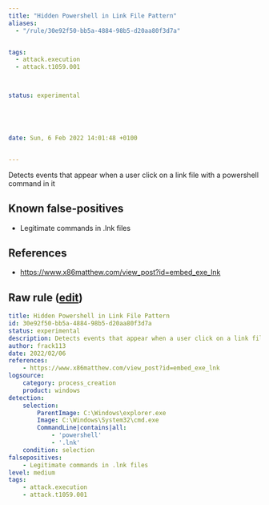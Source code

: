 ```yaml
---
title: "Hidden Powershell in Link File Pattern"
aliases:
  - "/rule/30e92f50-bb5a-4884-98b5-d20aa80f3d7a"


tags:
  - attack.execution
  - attack.t1059.001



status: experimental





date: Sun, 6 Feb 2022 14:01:48 +0100


---
```


Detects events that appear when a user click on a link file with a powershell command in it

<!--more-->


## Known false-positives

* Legitimate commands in .lnk files



## References

* https://www.x86matthew.com/view_post?id=embed_exe_lnk


## Raw rule ([edit](https://github.com/SigmaHQ/sigma/edit/master/rules/windows/process_creation/proc_creation_win_embed_exe_lnk.yml))
```yaml
title: Hidden Powershell in Link File Pattern
id: 30e92f50-bb5a-4884-98b5-d20aa80f3d7a
status: experimental
description: Detects events that appear when a user click on a link file with a powershell command in it
author: frack113
date: 2022/02/06
references:
    - https://www.x86matthew.com/view_post?id=embed_exe_lnk
logsource:
    category: process_creation
    product: windows
detection:
    selection:
        ParentImage: C:\Windows\explorer.exe
        Image: C:\Windows\System32\cmd.exe
        CommandLine|contains|all:
            - 'powershell'
            - '.lnk'
    condition: selection
falsepositives:
    - Legitimate commands in .lnk files
level: medium
tags:
    - attack.execution
    - attack.t1059.001 

```
